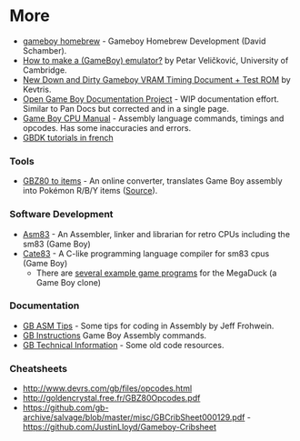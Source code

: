 # More


- [gameboy homebrew](https://github.com/ProudGecko/gameboy) - Gameboy Homebrew Development (David Schamber).
- [How to make a (GameBoy) emulator?](https://github.com/gb-archive/salvage/blob/master/misc/Petar-V-emulation.pdf) by Petar Veličković, University of Cambridge.
- [New Down and Dirty Gameboy VRAM Timing Document + Test ROM](http://forums.nesdev.com/viewtopic.php?t=7861) by Kevtris.
- [Open Game Boy Documentation Project](https://mgba-emu.github.io/gbdoc/) - WIP documentation effort. Similar to Pan Docs but corrected and in a single page.
- [Game Boy CPU Manual](http://marc.rawer.de/Gameboy/Docs/GBCPUman.pdf) - Assembly language commands, timings and opcodes. Has some inaccuracies and errors.
- [GBDK tutorials in french](https://blog.flozz.fr/2018/10/01/developpement-gameboy-1-hello-world/)

### Tools

- [GBZ80 to items](http://issotm.github.io/gbz80toitems3/) - An online converter, translates Game Boy assembly into Pokémon R/B/Y items ([Source](https://github.com/ISSOtm/gbz80-to-items)).

### Software Development
- [Asm83](https://github.com/inufuto/asm8) - An Assembler, linker and librarian for retro CPUs including the sm83 (Game Boy)
- [Cate83](https://github.com/inufuto/Cate) - A C-like programming language compiler for sm83 cpus (Game Boy)
  - There are [several example game programs](https://github.com/inufuto/Cate_examples/tree/main/megaduck) for the MegaDuck (a Game Boy clone)

### Documentation

- [GB ASM Tips](https://raw.githubusercontent.com/gb-archive/salvage/master/txt-files/gb-asm-tips.txt) - Some tips for coding in Assembly by Jeff Frohwein.
- [GB Instructions](https://raw.githubusercontent.com/gb-archive/salvage/master/txt-files/gb-instructions.txt) Game Boy Assembly commands.
- [GB Technical Information](http://fms.komkon.org/GameBoy/Tech/) - Some old code resources.

### Cheatsheets

- http://www.devrs.com/gb/files/opcodes.html
- http://goldencrystal.free.fr/GBZ80Opcodes.pdf
- https://github.com/gb-archive/salvage/blob/master/misc/GBCribSheet000129.pdf - https://github.com/JustinLloyd/Gameboy-Cribsheet

